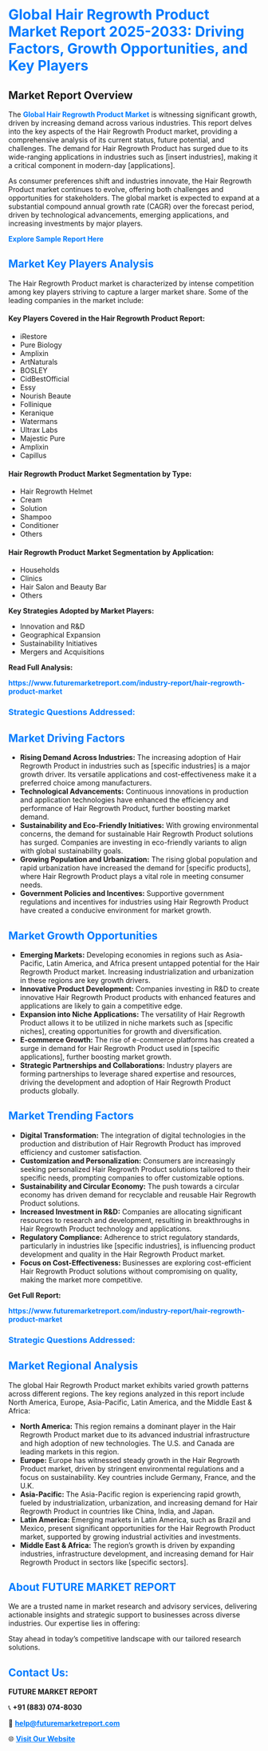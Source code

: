<h1 style="color: #007BFF;">Global Hair Regrowth Product Market Report 2025-2033: Driving Factors, Growth Opportunities, and Key Players</h1>

<section id="overview">
<h2>Market Report Overview</h2>
<p>The <a href="https://www.futuremarketreport.com/industry-report/hair-regrowth-product-market" style="color: #007BFF; text-decoration: none;"><strong>Global Hair Regrowth Product Market</strong></a> is witnessing significant growth, driven by increasing demand across various industries. This report delves into the key aspects of the Hair Regrowth Product market, providing a comprehensive analysis of its current status, future potential, and challenges. The demand for Hair Regrowth Product has surged due to its wide-ranging applications in industries such as [insert industries], making it a critical component in modern-day [applications].</p>
<p>As consumer preferences shift and industries innovate, the Hair Regrowth Product market continues to evolve, offering both challenges and opportunities for stakeholders. The global market is expected to expand at a substantial compound annual growth rate (CAGR) over the forecast period, driven by technological advancements, emerging applications, and increasing investments by major players.</p>
</section>

<section id="overview">
<p><a href="https://www.futuremarketreport.com/request-sample/reportId=109115" style="color: #007BFF; text-decoration: none;"><strong>Explore Sample Report Here</strong></a></p>
</section>

<section id="key-players">
<h2 style="color: #007BFF;">Market Key Players Analysis</h2>
<p>The Hair Regrowth Product market is characterized by intense competition among key players striving to capture a larger market share. Some of the leading companies in the market include:</p>
<h4>Key Players Covered in the Hair Regrowth Product Report:</h4>
<ul><li>iRestore</li><li>Pure Biology</li><li>Amplixin</li><li>ArtNaturals</li><li>BOSLEY</li><li>CidBestOfficial</li><li>Essy</li><li>Nourish Beaute</li><li>Follinique</li><li>Keranique</li><li>Watermans</li><li>Ultrax Labs</li><li>Majestic Pure</li><li>Amplixin</li><li>Capillus</li></ul>
<h4>Hair Regrowth Product Market Segmentation by Type:</h4>
<ul><li>Hair Regrowth Helmet</li><li>Cream</li><li>Solution</li><li>Shampoo</li><li>Conditioner</li><li>Others</li></ul>

<h4>Hair Regrowth Product Market Segmentation by Application:</h4>
<ul><li>Households</li><li>Clinics</li><li>Hair Salon and Beauty Bar</li><li>Others</li></ul>
<p><strong>Key Strategies Adopted by Market Players:</strong></p>
<ul>
<li>Innovation and R&D</li>
<li>Geographical Expansion</li>
<li>Sustainability Initiatives</li>
<li>Mergers and Acquisitions</li>
</ul>
</section>

<section>
<p><strong>Read Full Analysis: </strong></p><a href="https://www.futuremarketreport.com/industry-report/hair-regrowth-product-market" style="color: #007BFF; text-decoration: none;"><strong>https://www.futuremarketreport.com/industry-report/hair-regrowth-product-market</strong></a>
<h3 style="color: #007BFF;">Strategic Questions Addressed:</h3>
</section>

<section id="driving-factors">
<h2 style="color: #007BFF;">Market Driving Factors</h2>
<ul>
<li><strong>Rising Demand Across Industries:</strong> The increasing adoption of Hair Regrowth Product in industries such as [specific industries] is a major growth driver. Its versatile applications and cost-effectiveness make it a preferred choice among manufacturers.</li>
<li><strong>Technological Advancements:</strong> Continuous innovations in production and application technologies have enhanced the efficiency and performance of Hair Regrowth Product, further boosting market demand.</li>
<li><strong>Sustainability and Eco-Friendly Initiatives:</strong> With growing environmental concerns, the demand for sustainable Hair Regrowth Product solutions has surged. Companies are investing in eco-friendly variants to align with global sustainability goals.</li>
<li><strong>Growing Population and Urbanization:</strong> The rising global population and rapid urbanization have increased the demand for [specific products], where Hair Regrowth Product plays a vital role in meeting consumer needs.</li>
<li><strong>Government Policies and Incentives:</strong> Supportive government regulations and incentives for industries using Hair Regrowth Product have created a conducive environment for market growth.</li>
</ul>
</section>

<section id="growth-opportunities">
<h2 style="color: #007BFF;">Market Growth Opportunities</h2>
<ul>
<li><strong>Emerging Markets:</strong> Developing economies in regions such as Asia-Pacific, Latin America, and Africa present untapped potential for the Hair Regrowth Product market. Increasing industrialization and urbanization in these regions are key growth drivers.</li>
<li><strong>Innovative Product Development:</strong> Companies investing in R&D to create innovative Hair Regrowth Product products with enhanced features and applications are likely to gain a competitive edge.</li>
<li><strong>Expansion into Niche Applications:</strong> The versatility of Hair Regrowth Product allows it to be utilized in niche markets such as [specific niches], creating opportunities for growth and diversification.</li>
<li><strong>E-commerce Growth:</strong> The rise of e-commerce platforms has created a surge in demand for Hair Regrowth Product used in [specific applications], further boosting market growth.</li>
<li><strong>Strategic Partnerships and Collaborations:</strong> Industry players are forming partnerships to leverage shared expertise and resources, driving the development and adoption of Hair Regrowth Product products globally.</li>
</ul>
</section>

<section id="trending-factors">
<h2 style="color: #007BFF;">Market Trending Factors</h2>
<ul>
<li><strong>Digital Transformation:</strong> The integration of digital technologies in the production and distribution of Hair Regrowth Product has improved efficiency and customer satisfaction.</li>
<li><strong>Customization and Personalization:</strong> Consumers are increasingly seeking personalized Hair Regrowth Product solutions tailored to their specific needs, prompting companies to offer customizable options.</li>
<li><strong>Sustainability and Circular Economy:</strong> The push towards a circular economy has driven demand for recyclable and reusable Hair Regrowth Product solutions.</li>
<li><strong>Increased Investment in R&D:</strong> Companies are allocating significant resources to research and development, resulting in breakthroughs in Hair Regrowth Product technology and applications.</li>
<li><strong>Regulatory Compliance:</strong> Adherence to strict regulatory standards, particularly in industries like [specific industries], is influencing product development and quality in the Hair Regrowth Product market.</li>
<li><strong>Focus on Cost-Effectiveness:</strong> Businesses are exploring cost-efficient Hair Regrowth Product solutions without compromising on quality, making the market more competitive.</li>
</ul>
</section>

<section>
<p><strong>Get Full Report: </strong></p><a href="https://www.futuremarketreport.com/industry-report/hair-regrowth-product-market" style="color: #007BFF; text-decoration: none;"><strong>https://www.futuremarketreport.com/industry-report/hair-regrowth-product-market</strong></a>
<h3 style="color: #007BFF;">Strategic Questions Addressed:</h3>
</section>


<section id="regional-analysis">
<h2 style="color: #007BFF;">Market Regional Analysis</h2>
<p>The global Hair Regrowth Product market exhibits varied growth patterns across different regions. The key regions analyzed in this report include North America, Europe, Asia-Pacific, Latin America, and the Middle East & Africa:</p>
<ul>
<li><strong>North America:</strong> This region remains a dominant player in the Hair Regrowth Product market due to its advanced industrial infrastructure and high adoption of new technologies. The U.S. and Canada are leading markets in this region.</li>
<li><strong>Europe:</strong> Europe has witnessed steady growth in the Hair Regrowth Product market, driven by stringent environmental regulations and a focus on sustainability. Key countries include Germany, France, and the U.K.</li>
<li><strong>Asia-Pacific:</strong> The Asia-Pacific region is experiencing rapid growth, fueled by industrialization, urbanization, and increasing demand for Hair Regrowth Product in countries like China, India, and Japan.</li>
<li><strong>Latin America:</strong> Emerging markets in Latin America, such as Brazil and Mexico, present significant opportunities for the Hair Regrowth Product market, supported by growing industrial activities and investments.</li>
<li><strong>Middle East & Africa:</strong> The region’s growth is driven by expanding industries, infrastructure development, and increasing demand for Hair Regrowth Product in sectors like [specific sectors].</li>
</ul>
</section>

<footer>
<h2 style="color: #007BFF;">About FUTURE MARKET REPORT</h2>
<p>We are a trusted name in market research and advisory services, delivering actionable insights and strategic support to businesses across diverse industries. Our expertise lies in offering:</p>

<p>Stay ahead in today’s competitive landscape with our tailored research solutions.</p>

<h2 style="color: #007BFF;">Contact Us:</h2>
<p><strong>FUTURE MARKET REPORT</strong></p>
<p>📞 <strong>+91 (883) 074-8030</strong></p>
<p>📧 <strong><a href="mailto:help@futuremarketreport.com" style="color: #007BFF;">help@futuremarketreport.com</a></strong></p>
<p>🌐 <strong><a href="https://www.futuremarketreport.com/" style="color: #007BFF;">Visit Our Website</a></strong></p>
</footer>